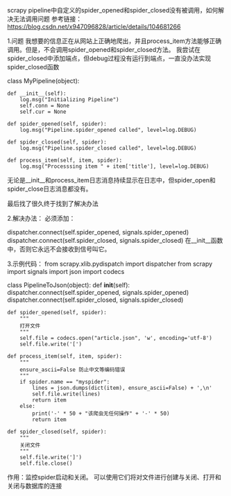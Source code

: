 scrapy pipeline中自定义的spider_opened和spider_closed没有被调用，如何解决无法调用问题
参考链接： https://blog.csdn.net/x947096828/article/details/104681266

1.问题
我想要的信息正在从网站上正确地爬出，并且process_item方法能够正确调用。但是，不会调用spider_opened和spider_closed方法。
我尝试在spider_closed中添加端点，但debug过程没有运行到端点，一直没办法实现spider_closed函数

class MyPipeline(object):

    def __init__(self):
        log.msg("Initializing Pipeline")
        self.conn = None
        self.cur = None

    def spider_opened(self, spider):
        log.msg("Pipeline.spider_opened called", level=log.DEBUG)

    def spider_closed(self, spider):
        log.msg("Pipeline.spider_closed called", level=log.DEBUG)

    def process_item(self, item, spider):
        log.msg("Processsing item " + item['title'], level=log.DEBUG)


无论是__init__和process_item日志消息持续显示在日志中，但spider_open和spider_close日志消息都没有。

最后找了很久终于找到了解决办法

2.解决办法：
必须添加：

dispatcher.connect(self.spider_opened, signals.spider_opened)
dispatcher.connect(self.spider_closed, signals.spider_closed)
在__init__函数中，否则它永远不会接收到信号叫它。

3.示例代码：
from scrapy.xlib.pydispatch import dispatcher
from scrapy import signals
import json
import codecs

class PipelineToJson(object):
    def __init__(self):
        dispatcher.connect(self.spider_opened, signals.spider_opened)
        dispatcher.connect(self.spider_closed, signals.spider_closed)

    def spider_opened(self, spider):
        """
        打开文件
        """
        self.file = codecs.open("article.json", 'w', encoding='utf-8')
        self.file.write('[')

    def process_item(self, item, spider):
        """
        ensure_ascii=False 防止中文等编码错误
        """
        if spider.name == "myspider":
            lines = json.dumps(dict(item), ensure_ascii=False) + ',\n'
            self.file.write(lines)
            return item
        else:
            print('-' * 50 + "该爬虫无任何操作" + '-' * 50)
            return item

    def spider_closed(self, spider):
        """
        关闭文件
        """
        self.file.write(']')
        self.file.close()

作用：监控spider启动和关闭。
可以使用它们将对文件进行创建与关闭、打开和关闭与数据库的连接
